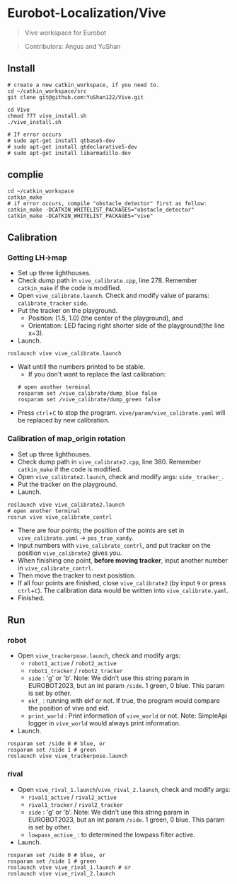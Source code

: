 # Eurobot-Localization/Vive
> Vive workspace for Eurobot

> Contributors: Angus and YuShan

## Install
```bash=1
# create a new catkin_workspace, if you need to.
cd ~/catkin_workspace/src
git clone git@github.com:YuShan122/Vive.git

cd Vive
chmod 777 vive_install.sh
./vive_install.sh

# If error occurs
# sudo apt-get install qtbase5-dev
# sudo apt-get install qtdeclarative5-dev
# sudo apt-get install libarmadillo-dev
```

## complie
```bash=1
cd ~/catkin_workspace
catkin_make
# if error occurs, compile "obstacle_detector" first as follow:
catkin_make -DCATKIN_WHITELIST_PACKAGES="obstacle_detector"
catkin_make -DCATKIN_WHITELIST_PACKAGES="vive"
```

## Calibration
### Getting LH->map
- Set up three lighthouses.
- Check dump path in `vive_calibrate.cpp`, line 278. Remember `catkin_make` if the code is modified.
- Open `vive_calibrate.launch`. Check and modify value of params: `calibrate_tracker` `side`.
- Put the tracker on the playground. 
  - Position: (1.5, 1.0) (the center of the playground), and 
  - Orientation: LED facing right shorter side of the playground(the line x=3). 
- Launch. 
```bash=1
roslaunch vive vive_calibrate.launch
```
- Wait untill the numbers printed to be stable. 
  - If you don't want to replace the last calibration:
  ```bash=1
  # open another terminal
  rosparam set /vive_calibrate/dump_blue false
  rosparam set /vive_calibrate/dump_green false
  ```
- Press `ctrl`+`C` to stop the program. `vive/param/vive_calibrate.yaml` will be replaced by new calibration.
### Calibration of map_origin rotation
- Set up three lighthouses.
- Check dump path in `vive_calibrate2.cpp`, line 380. Remember `catkin_make` if the code is modified.
- Open `vive_calibrate2.launch`, check and modify args: `side_` `tracker_`.
- Put the tracker on the playground.
- Launch.
```bash=1
roslaunch vive vive_calibrate2.launch
# open another terminal
rosrun vive vive_calibrate_contrl
```
- There are four points; the position of the points are set in `vive_calibrate.yaml` -> `pos_true_xandy`.
- Input numbers with `vive_calibrate_contrl`, and put tracker on the position `vive_calibrate2` gives you.
- When finishing one point, **before moving tracker**, input another number in `vive_calibrate_contrl`.
- Then move the tracker to next posistion. 
- If all four points are finished, close `vive_calibrate2` (by input `9` or press `ctrl`+`C`). The calibration data would be written into `vive_calibrate.yaml`.
- Finished.
## Run
### robot
- Open `vive_trackerpose.launch`, check and modify args: 
  - `robot1_active` / `robot2_active` 
  - `robot1_tracker` / `robot2_tracker`
  - `side` : 'g' or 'b'. Note: We didn't use this string param in EUROBOT2023, but an int param `/side`. 1 green, 0 blue. This param is set by other.
  - `ekf_` : running with ekf or not. If true, the program would compare the position of vive and ekf.
  - `print_world` : Print information of `vive_world` or not. Note: SimpleApi logger in `vive_world` would always print information.
- Launch.
```bash=1
rosparam set /side 0 # blue, or
rosparam set /side 1 # green
roslaunch vive vive_trackerpose.launch
```

### rival
- Open `vive_rival_1.launch`/`vive_rival_2.launch`, check and modify args: 
  - `rival1_active` / `rival2_active` 
  - `rival1_tracker` / `rival2_tracker`
  - `side` : 'g' or 'b'. Note: We didn't use this string param in EUROBOT2023, but an int param `/side`. 1 green, 0 blue. This param is set by other.
  - `lowpass_active_` : to determined the lowpass filter active. 
- Launch.
```bash=1
rosparam set /side 0 # blue, or
rosparam set /side 1 # green
roslaunch vive vive_rival_1.launch # or
roslaunch vive vive_rival_2.launch
```
